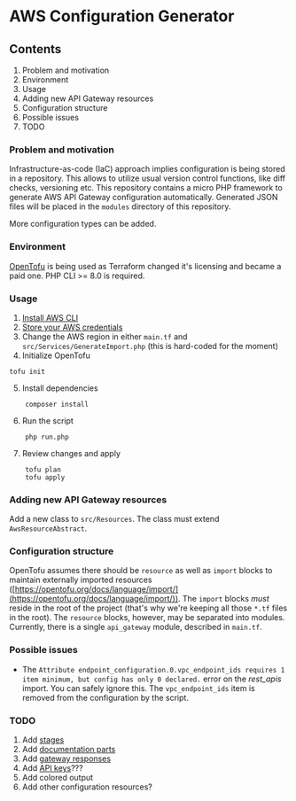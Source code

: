 # AWS Configuration Generator

## Contents

1. Problem and motivation
2. Environment
2. Usage
3. Adding new API Gateway resources
4. Configuration structure
5. Possible issues
5. TODO

### Problem and motivation

Infrastructure-as-code (IaC) approach implies configuration is being stored in a repository.
This allows to utilize usual version control functions, like diff checks, versioning etc.
This repository contains a micro PHP framework to generate AWS API Gateway
configuration automatically. Generated JSON files will be placed in the `modules`
directory of this repository.

More configuration types can be added. 

### Environment

[OpenTofu](https://opentofu.org/) is being used as Terraform changed it's licensing and became a paid one.
PHP CLI >= 8.0 is required.

### Usage

1. [Install AWS CLI](https://docs.aws.amazon.com/cli/latest/userguide/getting-started-install.html)
2. [Store your AWS credentials](https://docs.aws.amazon.com/cli/v1/userguide/cli-configure-files.html)
3. Change the AWS region in either `main.tf` and `src/Services/GenerateImport.php` (this is hard-coded for the moment)
4. Initialize OpenTofu
```
tofu init
```
5. Install dependencies
```
    composer install
```
6. Run the script
```
    php run.php
```
7. Review changes and apply
```
    tofu plan
    tofu apply
```


### Adding new API Gateway resources

Add a new class to `src/Resources`.
The class must extend `AwsResourceAbstract`.

### Configuration structure

OpenTofu assumes there should be `resource` as well as `import` blocks to maintain externally imported resources ([https://opentofu.org/docs/language/import/](https://opentofu.org/docs/language/import/)).
The `import` blocks *must* reside in the root of the project (that's why we're keeping all those `*.tf` files in the root).
The `resource` blocks, however, may be separated into modules. Currently, there is a single `api_gateway` module, described in `main.tf`.

### Possible issues

* The `Attribute endpoint_configuration.0.vpc_endpoint_ids requires 1 item minimum,
   but config has only 0 declared.` error on the *rest_apis* import. You can safely ignore this.
  The `vpc_endpoint_ids` item is removed from the configuration by the script.

### TODO
1. Add [stages](https://registry.terraform.io/providers/hashicorp/aws/latest/docs/resources/api_gateway_stage)
2. Add [documentation parts](https://registry.terraform.io/providers/hashicorp/aws/latest/docs/resources/api_gateway_documentation_part)
3. Add [gateway responses](https://registry.terraform.io/providers/hashicorp/aws/latest/docs/resources/api_gateway_gateway_response)
4. Add [API keys](https://registry.terraform.io/providers/hashicorp/aws/latest/docs/resources/api_gateway_api_key)???
5. Add colored output
6. Add other configuration resources?
